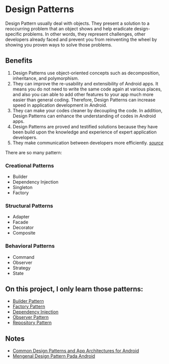 # Design Patterns
Design Pattern usually deal with objects. They present a solution to a reoccurring problem that an
object shows and help eradicate design-specific problems. In other words, they represent challenges,
other developers already faced and prevent you from reinventing the wheel by showing you proven
ways to solve those problems.

## Benefits
1. Design Patterns use object-oriented concepts such as decomposition, inheritance, and polymorphism.
2. They can improve the re-usability and extensibility of Android apps. It means you do not need to
    write the same code again at various places, and also you can able to add other features to your
    app much more easier than general coding. Therefore, Design Patterns can increase speed in application
    development in Android.
3. They can make your codes cleaner by decoupling the code. In addition, Design Patterns can enhance 
    the understanding of codes in Android apps.
4. Design Patterns are proved and testified solutions because they have been build upon the knowledge
    and experience of expert application developers.
5. They make communication between developers more efficiently. _[source](https://medium.com/kayvan-kaseb/builder-design-pattern-in-android-a38dccb75485)_

There are so many pattern:
### Creational Patterns
* Builder
* Dependency Injection
* Singleton
* Factory

### Structural Patterns
* Adapter
* Facade
* Decorator
* Composite

### Behavioral Patterns
* Command
* Observer
* Strategy
* State

## On this project, I only learn those patterns:
* [Builder Pattern](Builder_Pattern)
* [Factory Pattern](Factory_Pattern)
* [Dependency Injection](../Dependency_Injection)
* [Observer Pattern](Observer_Pattern)
* [Repository Pattern](Repository_Pattern)

## Notes
* [Common Design Patterns and App Architectures for Android](https://www.raywenderlich.com/18409174-common-design-patterns-and-app-architectures-for-android#toc-anchor-012)
* [Mengenal Design Pattern Pada Android](https://blog.sekolahmobile.com/mengenal-design-pattern-pada-android/)